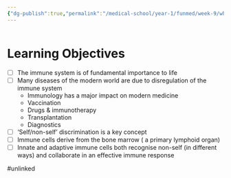 ```yaml
---
{"dg-publish":true,"permalink":"/medical-school/year-1/funmed/week-9/why-is-immunology-important/","tags":["funmed"]}
---
```


```table-of-contents
```
# Learning Objectives
- [ ] The immune system is of fundamental importance to life
- [ ] Many diseases of the modern world are due to disregulation of the immune system
	- Immunology has a major impact on modern medicine
	- Vaccination
	- Drugs & immunotherapy
	- Transplantation
	- Diagnostics
- [ ] ‘Self/non-self’ discrimination is a key concept
- [ ] Immune cells derive from the bone marrow ( a primary lymphoid organ)
- [ ] Innate and adaptive immune cells both recognise non-self (in different ways) and collaborate in an effective immune response

#unlinked 